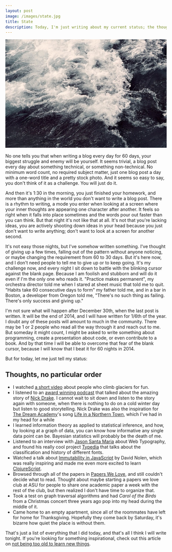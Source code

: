 ```yaml
---
layout: post
image: /images/state.jpg
title: State
description: Today, I'm just writing about my current status; the thoughts, the music I'm listening to, the things I've heard, the blog. The state of things.
---
```


![](/images/state.jpg)

No one tells you that when writing a blog every day for 60 days, your biggest struggle and enemy will be yourself. It seems trivial, a blog post every day about something technical, or something non-technical. No minimum word count, no required subject matter, just one blog post a day with a one-word title and a pretty stock photo. And it seems so easy to say, you don't think of it as a challenge. You will just do it.

And then it's 1:30 in the morning, you just finished your homework, and more than anything in the world you don't want to write a blog post. There is a rhythm to writing, a mode you enter when looking at a screen where your inner thoughts are appearing one character after another. It feels so right when it falls into place sometimes and the words pour out faster than you can think. But that night it's not like that at all. It's not that you're lacking ideas, you are actively shooting down ideas in your head because you just don't want to write anything; don't want to look at a screen for another second.

It's not easy those nights, but I've somehow written something. I've thought of giving up a few times, falling out of the pattern without anyone noticing, or maybe changing the requirement from 60 to 30 days. But it's here now, and I don't need people to tell me to give up or to keep going. It's my challenge now, and every night I sit down to battle with the blinking cursor against the blank page. Because I am foolish and stubborn and will do it even if I'm the only one who reads it. "Practice makes permanent", my orchestra director told me when I stared at sheet music that told me to quit. "Habits take 60 consecutive days to form" my father told me, and in a bar in Boston, a developer from Oregon told me, "There's no such thing as failing. There's only success and giving up." 

I'm not sure what will happen after December 30th, when the last post is written. It will be the end of 2014, and I will have written for 1/6th of the year. I doubt any of these posts will amount to much in the community. There may be 1 or 2 people who read all the way through it and reach out to me. But someday it might count, I might be asked to write something about programming, create a presentation about code, or even contribute to a book. And by that time I will be able to overcome that fear of the blank cursor, because I will know that I beat it for 60 nights in 2014.

But for today, let me just tell my status:

## Thoughts, no particular order

* I watched [a short video](https://www.youtube.com/watch?v=0kBjb1yfabI#t=17) about people who climb glaciers for fun.
* I listened to an [award winning podcast](http://99percentinvisible.org/episode/three-records-from-sundown/) that talked about the amazing story of [Nick Drake](http://en.wikipedia.org/wiki/Nick_Drake). I cannot wait to sit down and listen to the story again with someone, when there is nothing to do on a cold winter day but listen to good storytelling. Nick Drake was also the inspiration for [The Dream Academy](http://en.wikipedia.org/wiki/The_Dream_Academy)'s song [Life in a Northern Town](https://www.youtube.com/watch?v=X5uxQElYu68), which I've had in my head for a while
* I learned information theory as applied to statistical inference, and how, by looking at a graph of data, you can know how informative any single data point can be. Bayesian statistics will probably be the death of me.
* Listened to an interview with [Jason Santa Maria](http://jasonsantamaria.com/) about Web Typography, and found his really cool project [Typedia](http://typedia.com/explore/) that talks about the classification and history of different fonts.
* Watched a talk about [Immutability in JavaScript](https://www.youtube.com/watch?v=SiFwRtCnxv4) by David Nolen, which was really inspiring and made me even more excited to learn [ClojureScript](https://github.com/clojure/clojurescript).
* Browsed through all of the papers in [Papers We Love](https://github.com/papers-we-love/papers-we-love), and still couldn't decide what to read. Thought about maybe starting a papers we love club at ASU for people to share one academic paper a week with the rest of the club, but then realized I don't have time to organize that.
* Took a test on graph traversal algorithms and had *Carol of the Birds* from a Christmas concert three years ago pop into my head during the middle of it.
* Came home to an empty apartment, since all of the roommates have left for home for Thanksgiving. Hopefully they come back by Saturday, it's bizarre how quiet the place is without them.

That's just a list of everything that I did today, and that's all I think I will write tonight. If you're looking for something inspirational, check out this article on [not being too old to learn new things](https://medium.com/life-tips/you-are-not-too-old-d41ee5f3367a).